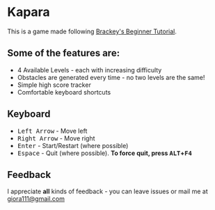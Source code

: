 # Kapara
This is a game made following [Brackey's Beginner Tutorial](https://www.youtube.com/watch?v=j48LtUkZRjU&index=1&list=PLPV2KyIb3jR5QFsefuO2RlAgWEz6EvVi6).

## Some of the features are:
* 4 Available Levels - each with increasing difficulty
* Obstacles are generated every time - no two levels are the same!
* Simple high score tracker
* Comfortable keyboard shortcuts

## Keyboard
* <kbd>Left Arrow</kbd> - Move left
* <kbd>Right Arrow</kbd> - Move right
* <kbd>Enter</kbd> - Start/Restart (where possible)
* <kbd>Espace</kbd> - Quit (where possible). **To force quit, press <kbd>ALT</kbd>+<kbd>F4</kbd>**

## Feedback
I appreciate **all** kinds of feedback - you can leave issues or mail me at giora111@gmail.com

